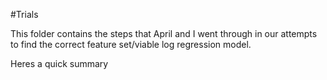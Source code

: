 #Trials

This folder contains the steps that April and I went through in our attempts to find the correct feature set/viable log regression model.

Heres a quick summary  

